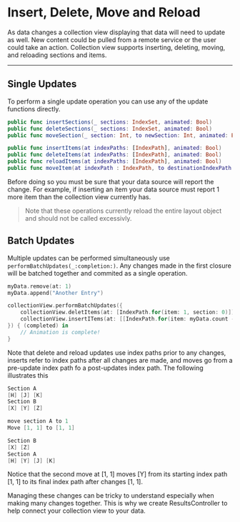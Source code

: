 # Insert, Delete, Move and Reload

As data changes a collection view displaying that data will need to update as well. New content could be pulled from a remote service or the user could take an action. Collection view supports inserting, deleting, moving, and reloading sections and items.

---

## Single Updates

To perform a single update operation you can use any of the update functions directly.

```swift
public func insertSections(_ sections: IndexSet, animated: Bool)
public func deleteSections(_ sections: IndexSet, animated: Bool)
public func moveSection(_ section: Int, to newSection: Int, animated: Bool)

public func insertItems(at indexPaths: [IndexPath], animated: Bool)
public func deleteItems(at indexPaths: [IndexPath], animated: Bool)
public func reloadItems(at indexPaths: [IndexPath], animated: Bool)
public func moveItem(at indexPath : IndexPath, to destinationIndexPath: IndexPath, animated: Bool)
```

Before doing so you must be sure that your data source will report the change. For example, if inserting an item your data source must report 1 more item than the collection view currently has.

> Note that these operations currently reload the entire layout object and should not be called excessivly.


## Batch Updates

Multiple updates can be performed simultaneously use `performBatchUpdates(_:completion:)`. Any changes made in the first closure will be batched together and commited as a single operation.

```swift
myData.remove(at: 1)
myData.append("Another Entry")

collectionView.performBatchUpdates({
    collectionView.deletItems(at: [IndexPath.for(item: 1, section: 0)])
    collectionView.insertITems(at: [[IndexPath.for(item: myData.count - 1, section: 0)]])
}) { (completed) in
    // Animation is complete!
}
```

Note that delete and reload updates use index paths prior to any changes, inserts refer to index paths after all changes are made, and moves go from a pre-update index path fo a post-updates index path. The following illustrates this

```swift
Section A
[H] [J] [K]
Section B
[X] [Y] [Z]

move section A to 1
Move [1, 1] to [1, 1]

Section B
[X] [Z]
Section A
[H] [Y] [J] [K]
```

Notice that the second move at [1, 1] moves [Y] from its starting index path [1, 1] to its final index path after changes [1, 1].

Managing these changes can be tricky to understand especially when making many changes together. This is why we create ResultsController to help connect your collection view to your data.
